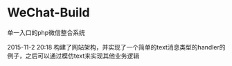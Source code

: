 # WeChat-Build

单一入口的php微信整合系统

2015-11-2 20:18
构建了网站架构，并实现了一个简单的text消息类型的handler的例子，之后可以通过模仿text来实现其他业务逻辑
